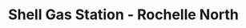 ---
title: "Shell Gas Station - Rochelle North"
url: /rochelle/shell-gas-station-rochelle-north/
shop: convenience
---